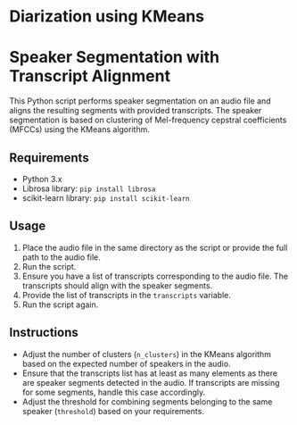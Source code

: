 # Diarization using KMeans 
# Speaker Segmentation with Transcript Alignment

This Python script performs speaker segmentation on an audio file and aligns the resulting segments with provided transcripts. The speaker segmentation is based on clustering of Mel-frequency cepstral coefficients (MFCCs) using the KMeans algorithm.

## Requirements
- Python 3.x
- Librosa library: `pip install librosa`
- scikit-learn library: `pip install scikit-learn`

## Usage
1. Place the audio file in the same directory as the script or provide the full path to the audio file.
2. Run the script.
3. Ensure you have a list of transcripts corresponding to the audio file. The transcripts should align with the speaker segments.
4. Provide the list of transcripts in the `transcripts` variable.
5. Run the script again.

## Instructions
- Adjust the number of clusters (`n_clusters`) in the KMeans algorithm based on the expected number of speakers in the audio.
- Ensure that the transcripts list has at least as many elements as there are speaker segments detected in the audio. If transcripts are missing for some segments, handle this case accordingly.
- Adjust the threshold for combining segments belonging to the same speaker (`threshold`) based on your requirements.


